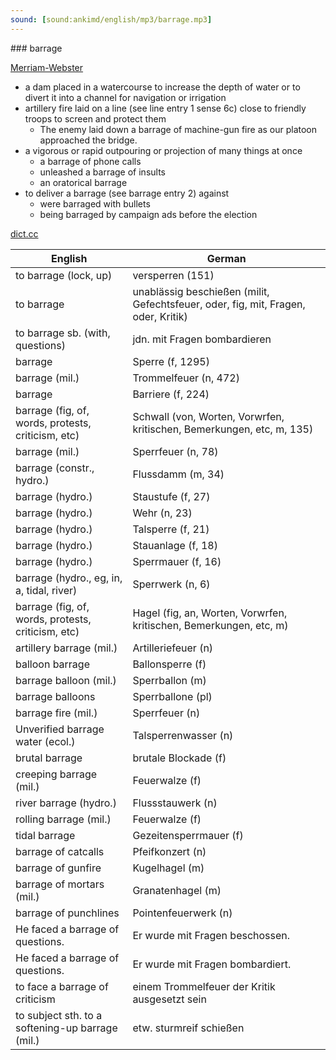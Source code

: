 ```yaml
---
sound: [sound:ankimd/english/mp3/barrage.mp3]
---
```


\### barrage

[Merriam-Webster](https://www.merriam-webster.com/dictionary/barrage)

- a dam placed in a watercourse to increase the depth of water or to divert it into a channel for navigation or irrigation
- artillery fire laid on a line (see line entry 1 sense 6c) close to friendly troops to screen and protect them
    - The enemy laid down a barrage of machine-gun fire as our platoon approached the bridge.
- a vigorous or rapid outpouring or projection of many things at once
    - a barrage of phone calls
    - unleashed a barrage of insults
    - an oratorical barrage
- to deliver a barrage (see barrage entry 2) against
    - were barraged with bullets
    - being barraged by campaign ads before the election

[dict.cc](https://www.dict.cc/barrage)

| English        | German       |
| -------------- | ------------ |
| to barrage (lock, up) | versperren (151) |
| to barrage | unablässig beschießen (milit, Gefechtsfeuer, oder, fig, mit, Fragen, oder, Kritik) |
| to barrage sb. (with, questions) | jdn. mit Fragen bombardieren |
| barrage | Sperre (f, 1295) |
| barrage (mil.) | Trommelfeuer (n, 472) |
| barrage | Barriere (f, 224) |
| barrage (fig, of, words, protests, criticism, etc) | Schwall (von, Worten, Vorwrfen, kritischen, Bemerkungen, etc, m, 135) |
| barrage (mil.) | Sperrfeuer (n, 78) |
| barrage (constr., hydro.) | Flussdamm (m, 34) |
| barrage (hydro.) | Staustufe (f, 27) |
| barrage (hydro.) | Wehr (n, 23) |
| barrage (hydro.) | Talsperre (f, 21) |
| barrage (hydro.) | Stauanlage (f, 18) |
| barrage (hydro.) | Sperrmauer (f, 16) |
| barrage (hydro., eg, in, a, tidal, river) | Sperrwerk (n, 6) |
| barrage (fig, of, words, protests, criticism, etc) | Hagel (fig, an, Worten, Vorwrfen, kritischen, Bemerkungen, etc, m) |
| artillery barrage (mil.) | Artilleriefeuer (n) |
| balloon barrage | Ballonsperre (f) |
| barrage balloon (mil.) | Sperrballon (m) |
| barrage balloons | Sperrballone (pl) |
| barrage fire (mil.) | Sperrfeuer (n) |
| Unverified barrage water (ecol.) | Talsperrenwasser (n) |
| brutal barrage | brutale Blockade (f) |
| creeping barrage (mil.) | Feuerwalze (f) |
| river barrage (hydro.) | Flussstauwerk (n) |
| rolling barrage (mil.) | Feuerwalze (f) |
| tidal barrage | Gezeitensperrmauer (f) |
| barrage of catcalls | Pfeifkonzert (n) |
| barrage of gunfire | Kugelhagel (m) |
| barrage of mortars (mil.) | Granatenhagel (m) |
| barrage of punchlines | Pointenfeuerwerk (n) |
| He faced a barrage of questions. | Er wurde mit Fragen beschossen. |
| He faced a barrage of questions. | Er wurde mit Fragen bombardiert. |
| to face a barrage of criticism | einem Trommelfeuer der Kritik ausgesetzt sein |
| to subject sth. to a softening-up barrage (mil.) | etw. sturmreif schießen |
